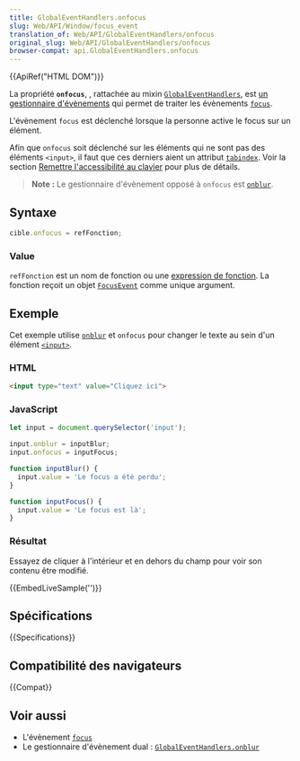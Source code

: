 ```yaml
---
title: GlobalEventHandlers.onfocus
slug: Web/API/Window/focus_event
translation_of: Web/API/GlobalEventHandlers/onfocus
original_slug: Web/API/GlobalEventHandlers/onfocus
browser-compat: api.GlobalEventHandlers.onfocus
---
```

{{ApiRef("HTML DOM")}}

La propriété **`onfocus`**, , rattachée au mixin [`GlobalEventHandlers`](/fr/docs/Web/API/GlobalEventHandlers), est [un gestionnaire d'évènements](/fr/docs/Web/Events/Event_handlers) qui permet de traiter les évènements [`focus`](/fr/docs/Web/API/Element/focus_event).

L'évènement `focus` est déclenché lorsque la personne active le focus sur un élément.

Afin que `onfocus` soit déclenché sur les éléments qui ne sont pas des éléments `<input>`, il faut que ces derniers aient un attribut [`tabindex`](/fr/docs/Web/HTML/Global_attributes#attr-tabindex). Voir la section [Remettre l'accessibilité au clavier](/fr/docs/Learn/Accessibility/HTML#remettre_laccessibilité_au_clavier) pour plus de détails.

> **Note :** Le gestionnaire d'évènement opposé à `onfocus` est [`onblur`](/fr/docs/Web/API/GlobalEventHandlers/onblur).

## Syntaxe

```js
cible.onfocus = refFonction;
```

### Value

`refFonction` est un nom de fonction ou une [expression de fonction](/fr/docs/Web/JavaScript/Reference/Operators/function). La fonction reçoit un objet [`FocusEvent`](/fr/docs/Web/API/FocusEvent) comme unique argument.

## Exemple

Cet exemple utilise [`onblur`](/fr/docs/Web/API/GlobalEventHandlers/onblur) et `onfocus` pour changer le texte au sein d'un élément [`<input>`](/fr/docs/Web/HTML/Element/Input).


### HTML

```html
<input type="text" value="Cliquez ici">
```

### JavaScript

```js
let input = document.querySelector('input');

input.onblur = inputBlur;
input.onfocus = inputFocus;

function inputBlur() {
  input.value = 'Le focus a été perdu';
}

function inputFocus() {
  input.value = 'Le focus est là';
}
```

### Résultat

Essayez de cliquer à l'intérieur et en dehors du champ pour voir son contenu être modifié.

{{EmbedLiveSample('')}}

## Spécifications

{{Specifications}}

## Compatibilité des navigateurs

{{Compat}}

## Voir aussi

- L'évènement [`focus`](/fr/docs/Web/API/Element/focus_event)
- Le gestionnaire d'évènement dual&nbsp;: [`GlobalEventHandlers.onblur`](/fr/docs/Web/API/GlobalEventHandlers/onblur)

